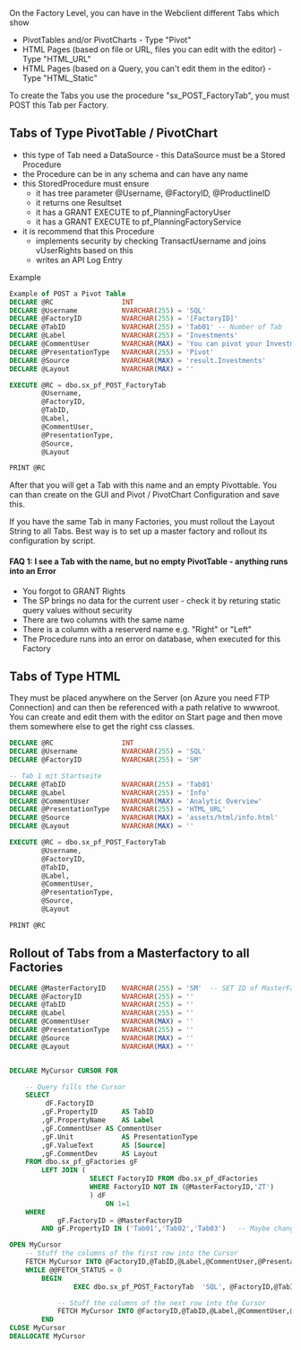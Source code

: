 On the Factory Level, you can have in the Webclient different Tabs which show
* PivotTables and/or PivotCharts - Type "Pivot"
* HTML Pages (based on file or URL, files you can edit with the editor) - Type "HTML_URL"
* HTML Pages (based on a Query, you can't edit them in the editor) - Type "HTML_Static"

To create the Tabs you use the procedure "sx_POST_FactoryTab", you must POST this Tab per Factory.


## Tabs of Type PivotTable / PivotChart
* this type of Tab need a DataSource - this DataSource must be a Stored Procedure
* the Procedure can be in any schema and can have any name
* this StoredProcedure must ensure
    * it has tree parameter @Username, @FactoryID, @ProductlineID
    * it returns one Resultset
    * it has a GRANT EXECUTE to pf_PlanningFactoryUser
    * it has a GRANT EXECUTE to pf_PlanningFactoryService
* it is recommend that this Procedure
    * implements security by checking TransactUsername and joins vUserRights based on this
    * writes an API Log Entry

Example
```` SQL
Example of POST a Pivot Table
DECLARE @RC					INT
DECLARE @Username 			NVARCHAR(255) = 'SQL'
DECLARE @FactoryID			NVARCHAR(255) = '[FactoryID]'
DECLARE @TabID				NVARCHAR(255) = 'Tab01' -- Number of Tab
DECLARE @Label				NVARCHAR(255) = 'Investments'
DECLARE @CommentUser		NVARCHAR(MAX) = 'You can pivot your Investments here.'
DECLARE @PresentationType	NVARCHAR(255) = 'Pivot'	
DECLARE @Source				NVARCHAR(MAX) = 'result.Investments'		
DECLARE @Layout				NVARCHAR(MAX) = ''

EXECUTE @RC = dbo.sx_pf_POST_FactoryTab 
		@Username,
		@FactoryID,
		@TabID,
		@Label,
		@CommentUser,
		@PresentationType,
		@Source,
		@Layout

PRINT @RC
```` 

After that you will get a Tab with this name and an empty Pivottable. You can than create on the GUI and Pivot / PivotChart Configuration and save this. 

If you have the same Tab in many Factories, you must rollout the Layout String to all Tabs. Best way is to set up a master factory and rollout its configuration by script.


#### FAQ 1: I see a Tab with the name, but no empty PivotTable - anything runs into an Error
* You forgot to GRANT Rights
* The SP brings no data for the current user - check it by returing static query values without security
* There are two columns with the same name
* There is a column with a reserverd name e.g. "Right" or "Left"
* The Procedure runs into an error on database, when executed for this Factory



## Tabs of Type HTML

They must be placed anywhere on the Server (on Azure you need FTP Connection) and can then be referenced with a path relative to wwwroot.
You can create and edit them with the editor on Start page and then move them somewhere else to get the right css classes.

```` SQL
DECLARE @RC					INT
DECLARE @Username 			NVARCHAR(255) = 'SQL'
DECLARE @FactoryID			NVARCHAR(255) = 'SM'

-- Tab 1 mit Startseite
DECLARE @TabID				NVARCHAR(255) = 'Tab01'
DECLARE @Label				NVARCHAR(255) = 'Info'
DECLARE @CommentUser		NVARCHAR(MAX) = 'Analytic Overview'
DECLARE @PresentationType	NVARCHAR(255) = 'HTML_URL'	
DECLARE @Source				NVARCHAR(MAX) = 'assets/html/info.html'		
DECLARE @Layout				NVARCHAR(MAX) = ''

EXECUTE @RC = dbo.sx_pf_POST_FactoryTab 
		@Username,
		@FactoryID,
		@TabID,
		@Label,
		@CommentUser,
		@PresentationType,
		@Source,
		@Layout

PRINT @RC
````


## Rollout of Tabs from a Masterfactory to all Factories

```` SQL
DECLARE @MasterFactoryID	NVARCHAR(255) = 'SM'  -- SET ID of MasterFactory !
DECLARE @FactoryID			NVARCHAR(255) = ''
DECLARE @TabID				NVARCHAR(255) = ''
DECLARE @Label				NVARCHAR(255) = ''
DECLARE @CommentUser		NVARCHAR(MAX) = ''
DECLARE @PresentationType	NVARCHAR(255) = ''	
DECLARE @Source				NVARCHAR(MAX) = ''		
DECLARE @Layout				NVARCHAR(MAX) = ''


DECLARE MyCursor CURSOR FOR

	-- Query fills the Cursor
	SELECT 
		 dF.FactoryID
		,gF.PropertyID		AS TabID
		,gF.PropertyName	AS Label
		,gF.CommentUser	AS CommentUser
		,gF.Unit			AS PresentationType
		,gF.ValueText		AS [Source]
		,gF.CommentDev		AS Layout
	FROM dbo.sx_pf_gFactories gF
		LEFT JOIN (	
					SELECT FactoryID FROM dbo.sx_pf_dFactories
					WHERE FactoryID NOT IN (@MasterFactoryID,'ZT')
					) dF
						ON 1=1
	WHERE 
			gF.FactoryID = @MasterFactoryID
		AND gF.PropertyID IN ('Tab01','Tab02','Tab03')   -- Maybe change Tabs

OPEN MyCursor
	-- Stuff the columns of the first row into the Cursor
	FETCH MyCursor INTO @FactoryID,@TabID,@Label,@CommentUser,@PresentationType,@Source,@Layout
	WHILE @@FETCH_STATUS = 0
		BEGIN
     	 		EXEC dbo.sx_pf_POST_FactoryTab  'SQL', @FactoryID,@TabID,@Label,@CommentUser,@PresentationType,@Source,@Layout

			-- Stuff the columns of the next row into the Cursor
      		FETCH MyCursor INTO @FactoryID,@TabID,@Label,@CommentUser,@PresentationType,@Source,@Layout
		END
CLOSE MyCursor
DEALLOCATE MyCursor

````
